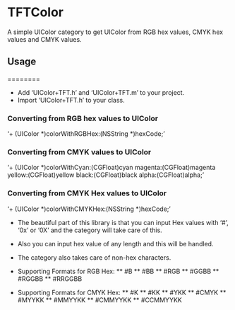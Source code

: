 TFTColor
========

A simple UIColor category to get UIColor from RGB hex values, CMYK hex values and CMYK values.

## Usage
========

* Add ‘UIColor+TFT.h’ and ‘UIColor+TFT.m’ to your project.
* Import ‘UIColor+TFT.h’ to your class.

### Converting from RGB hex values to UIColor

‘+ (UIColor *)colorWithRGBHex:(NSString *)hexCode;’

### Converting from CMYK values to UIColor

‘+ (UIColor *)colorWithCyan:(CGFloat)cyan magenta:(CGFloat)magenta yellow:(CGFloat)yellow black:(CGFloat)black alpha:(CGFloat)alpha;’

### Converting from CMYK Hex values to UIColor

‘+ (UIColor *)colorWithCMYKHex:(NSString *)hexCode;’


* The beautiful part of this library is that you can input Hex values with ‘#’, ‘0x’ or ‘0X’ and the category will take care of this.
* Also you can input hex value of any length and this will be handled.
* The category also takes care of non-hex characters.
* Supporting Formats for RGB Hex:
** #B
** #BB
** #RGB
** #GGBB
** #RGGBB
** #RRGGBB 

* Supporting Formats for CMYK Hex:
** #K
** #KK
** #YKK
** #CMYK
** #MYYKK
** #MMYYKK
** #CMMYYKK
** #CCMMYYKK



